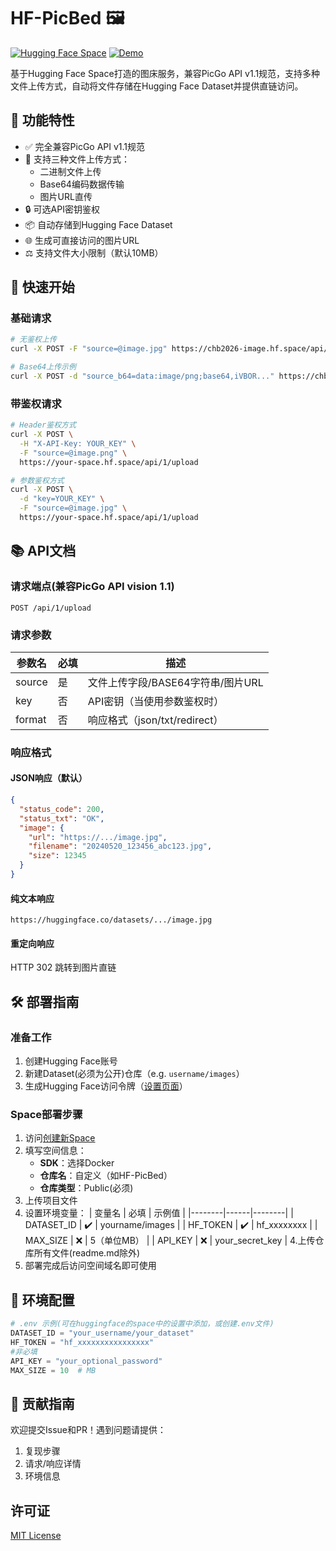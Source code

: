 # HF-PicBed 🖼️

[![Hugging Face Space](https://img.shields.io/badge/🤗-HuggingFace%20Space-blue.svg)](https://huggingface.co/spaces/2328760190/HF-PicBed)
[![Demo](https://img.shields.io/badge/Demo-Live%20Preview-green.svg)](https://chb2026-image.hf.space)

基于Hugging Face Space打造的图床服务，兼容PicGo API v1.1规范，支持多种文件上传方式，自动将文件存储在Hugging Face Dataset并提供直链访问。

## 🌟 功能特性
- ✅ 完全兼容PicGo API v1.1规范
- 🚀 支持三种文件上传方式：
  - 二进制文件上传
  - Base64编码数据传输
  - 图片URL直传
- 🔒 可选API密钥鉴权
- 📦 自动存储到Hugging Face Dataset
- 🌐 生成可直接访问的图片URL
- ⚖️ 支持文件大小限制（默认10MB）

## 🚀 快速开始

### 基础请求
```bash
# 无鉴权上传
curl -X POST -F "source=@image.jpg" https://chb2026-image.hf.space/api/1/upload

# Base64上传示例
curl -X POST -d "source_b64=data:image/png;base64,iVBOR..." https://chb2026-image.hf.space/api/1/upload
```

### 带鉴权请求
```bash
# Header鉴权方式
curl -X POST \
  -H "X-API-Key: YOUR_KEY" \
  -F "source=@image.png" \
  https://your-space.hf.space/api/1/upload

# 参数鉴权方式
curl -X POST \
  -d "key=YOUR_KEY" \
  -F "source=@image.jpg" \
  https://your-space.hf.space/api/1/upload
```

## 📚 API文档

### 请求端点(兼容PicGo API vision 1.1)
```
POST /api/1/upload
```

### 请求参数
| 参数名 | 必填 | 描述 |
|--------|------|-----|
| source | 是 | 文件上传字段/BASE64字符串/图片URL |
| key    | 否 | API密钥（当使用参数鉴权时） |
| format | 否 | 响应格式（json/txt/redirect） |

### 响应格式
#### JSON响应（默认）
```json
{
  "status_code": 200,
  "status_txt": "OK",
  "image": {
    "url": "https://.../image.jpg",
    "filename": "20240520_123456_abc123.jpg",
    "size": 12345
  }
}
```

#### 纯文本响应
```
https://huggingface.co/datasets/.../image.jpg
```

#### 重定向响应
HTTP 302 跳转到图片直链

## 🛠 部署指南

### 准备工作
1. 创建Hugging Face账号
2. 新建Dataset(必须为公开)仓库（e.g. `username/images`）
3. 生成Hugging Face访问令牌（[设置页面](https://huggingface.co/settings/tokens)）

### Space部署步骤
1. 访问[创建新Space](https://huggingface.co/new-space)
2. 填写空间信息：
   - **SDK**：选择Docker
   - **仓库名**：自定义（如HF-PicBed）
   - **仓库类型**：Public(必须)
3. 上传项目文件
4. 设置环境变量：
   | 变量名 | 必填 | 示例值 |
   |--------|------|--------|
   | DATASET_ID | ✔️ | yourname/images |
   | HF_TOKEN | ✔️ | hf_xxxxxxxx |
   | MAX_SIZE | ❌ | 5（单位MB） |
   | API_KEY | ❌ | your_secret_key |
4.上传仓库所有文件(readme.md除外)
5. 部署完成后访问空间域名即可使用

## 🔧 环境配置
```python
# .env 示例(可在huggingface的space中的设置中添加，或创建.env文件)
DATASET_ID = "your_username/your_dataset"
HF_TOKEN = "hf_xxxxxxxxxxxxxxxx"
#非必填
API_KEY = "your_optional_password" 
MAX_SIZE = 10  # MB
```

## 🤝 贡献指南
欢迎提交Issue和PR！遇到问题请提供：
1. 复现步骤
2. 请求/响应详情
3. 环境信息

## 许可证
[MIT License](LICENSE)
